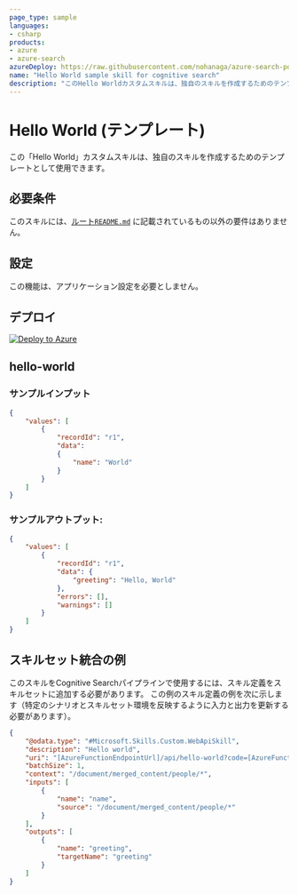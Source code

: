 ```yaml
---
page_type: sample
languages:
- csharp
products:
- azure
- azure-search
azureDeploy: https://raw.githubusercontent.com/nohanaga/azure-search-power-skills/master/Template/HelloWorld/azuredeploy.json
name: "Hello World sample skill for cognitive search"
description: "このHello Worldカスタムスキルは、独自のスキルを作成するためのテンプレートとして使用できます。"
---
```


# Hello World (テンプレート)

この「Hello World」カスタムスキルは、独自のスキルを作成するためのテンプレートとして使用できます。

## 必要条件

このスキルには、[ルート`README.md`](../../README.md) に記載されているもの以外の要件はありません。

## 設定

この機能は、アプリケーション設定を必要としません。

## デプロイ

[![Deploy to Azure](https://azuredeploy.net/deploybutton.svg)](https://portal.azure.com/#create/Microsoft.Template/uri/https%3A%2F%2Fraw.githubusercontent.com%2Fnohanaga%2Fazure-search-power-skills%2Fmaster%2FTemplate%2FHelloWorld%2Fazuredeploy.json)

## hello-world

### サンプルインプット

```json
{
    "values": [
        {
            "recordId": "r1",
            "data":
            {
            	"name": "World"
            }
        }
    ]
}
```

### サンプルアウトプット:

```json
{
    "values": [
        {
            "recordId": "r1",
            "data": {
                "greeting": "Hello, World"
            },
            "errors": [],
            "warnings": []
        }
    ]
}
```

## スキルセット統合の例

このスキルをCognitive Searchパイプラインで使用するには、スキル定義をスキルセットに追加する必要があります。
この例のスキル定義の例を次に示します（特定のシナリオとスキルセット環境を反映するように入力と出力を更新する必要があります）。

```json
{
    "@odata.type": "#Microsoft.Skills.Custom.WebApiSkill",
    "description": "Hello world",
    "uri": "[AzureFunctionEndpointUrl]/api/hello-world?code=[AzureFunctionDefaultHostKey]",
    "batchSize": 1,
    "context": "/document/merged_content/people/*",
    "inputs": [
        {
            "name": "name",
            "source": "/document/merged_content/people/*"
        }
    ],
    "outputs": [
        {
            "name": "greeting",
            "targetName": "greeting"
        }
    ]
}
```
